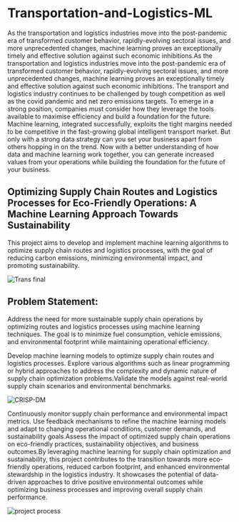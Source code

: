 # Transportation-and-Logistics-ML
As the transportation and logistics industries move into the post-pandemic era of transformed customer behavior, rapidly-evolving sectoral issues, and more unprecedented changes, machine learning proves an exceptionally timely and effective solution against such economic inhibitions.As the transportation and logistics industries move into the post-pandemic era of transformed customer behavior, rapidly-evolving sectoral issues, and more unprecedented changes, machine learning proves an exceptionally timely and effective solution against such economic inhibitions.
The transport and logistics industry continues to be challenged by tough competition as well as the covid pandemic and net zero emissions targets. To emerge in a strong position, companies must consider how they leverage the tools available to maximise efficiency and build a foundation for the future. Machine learning, integrated successfully, exploits the tight margins needed to be competitive in the fast-growing global intelligent transport market. But only with a strong data strategy can you set your business apart from others hopping in on the trend. Now with a better understanding of how data and machine learning work together, you can generate increased values from your operations while building the foundation for the future of your business.

## Optimizing Supply Chain Routes and Logistics Processes for Eco-Friendly Operations: A Machine Learning Approach Towards Sustainability

This project aims to develop and implement machine learning algorithms to optimize supply chain routes and logistics processes, with the goal of reducing carbon emissions, minimizing environmental impact, and promoting sustainability.

![Trans final](https://github.com/SnehalWalake29/Transportation-and-Logistics-ML/assets/154491359/e51187d8-ad93-43cf-b46a-3c5bcdd7fc8c)

## Problem Statement:

Address the need for more sustainable supply chain operations by optimizing routes and logistics processes using machine learning techniques. The goal is to minimize fuel consumption, vehicle emissions, and environmental footprint while maintaining operational efficiency.

Develop machine learning models to optimize supply chain routes and logistics processes. Explore various algorithms such as linear programming or hybrid approaches to address the complexity and dynamic nature of supply chain optimization problems.Validate the models against real-world supply chain scenarios and environmental benchmarks.

![CRISP-DM](https://github.com/SnehalWalake29/Transportation-and-Logistics-ML/assets/154491359/3b3145b9-644c-4939-b056-5148355f87a8)

Continuously monitor supply chain performance and environmental impact metrics. Use feedback mechanisms to refine the machine learning models and adapt to changing operational conditions, customer demands, and sustainability goals.Assess the impact of optimized supply chain operations on eco-friendly practices, sustainability objectives, and business outcomes.By leveraging machine learning for supply chain optimization and sustainability, this project contributes to the transition towards more eco-friendly operations, reduced carbon footprint, and enhanced environmental stewardship in the logistics industry. It showcases the potential of data-driven approaches to drive positive environmental outcomes while optimizing business processes and improving overall supply chain performance.

![project process](https://github.com/SnehalWalake29/Transportation-and-Logistics-ML/assets/154491359/e428a65f-afab-4c01-ba62-43a844a05635)






